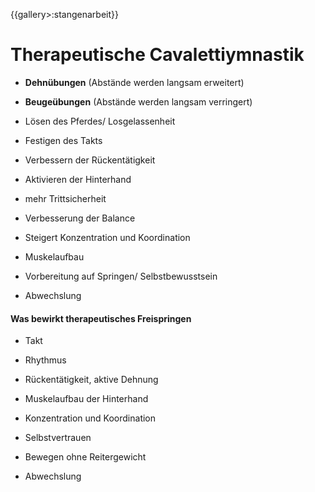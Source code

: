 {{gallery>:stangenarbeit}}
#  Therapeutische  Cavalettiymnastik


*  **Dehnübungen** (Abstände werden langsam erweitert)

*  **Beugeübungen** (Abstände werden langsam verringert)



*  Lösen des Pferdes/ Losgelassenheit

*  Festigen des Takts

*  Verbessern der Rückentätigkeit

*  Aktivieren der Hinterhand

*  mehr Trittsicherheit

*  Verbesserung der Balance

*  Steigert Konzentration und Koordination

*  Muskelaufbau

*  Vorbereitung auf Springen/ Selbstbewusstsein

*  Abwechslung


#### Was bewirkt therapeutisches Freispringen


*  Takt

*  Rhythmus

*  Rückentätigkeit, aktive Dehnung

*  Muskelaufbau der Hinterhand

*  Konzentration und Koordination

*  Selbstvertrauen

*  Bewegen ohne Reitergewicht

*  Abwechslung





